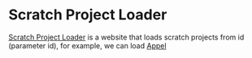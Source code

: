 # Scratch Project Loader

[Scratch Project Loader](https://xxdakbossxx.github.io/Scratch-Project-Loader/) is a website that loads scratch projects from id (parameter id),
for example, we can load [Appel](https://xxdakbossxx.github.io/Scratch-Project-Loader/?id=60917032)
